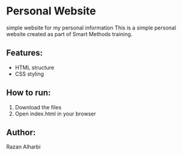 # Personal Website

simple website for my personal information
This is a simple personal website created as part of Smart Methods training.

## Features:
- HTML structure
- CSS styling

## How to run:
1. Download the files
2. Open index.html in your browser

## Author:
Razan Alharbi
